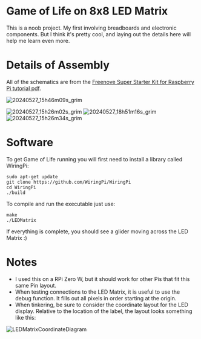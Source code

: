 # Game of Life on 8x8 LED Matrix
This is a noob project. My first involving breadboards and electronic components.
But I think it's pretty cool, and laying out the details here will help me learn even more.

# Details of Assembly
All of the schematics are from the [Freenove Super Starter Kit for Raspberry Pi tutorial pdf](https://github.com/Freenove/Freenove_Super_Starter_Kit_for_Raspberry_Pi).

![20240527_15h46m09s_grim](https://github.com/ThailanSwaity/LEDMatrix_lib/assets/44379381/1faf0cd7-2775-4efa-b059-5f5d403a5c20)

![20240527_15h26m02s_grim](https://github.com/ThailanSwaity/LEDMatrix_lib/assets/44379381/cedb8cf2-8295-43e8-8653-04cf00acf7ed)
![20240527_18h51m16s_grim](https://github.com/ThailanSwaity/LEDMatrix_lib/assets/44379381/f94c32fe-a3db-4d1d-8389-f29f19d024d1)
![20240527_15h26m34s_grim](https://github.com/ThailanSwaity/LEDMatrix_lib/assets/44379381/64c8b244-d7a3-491c-9e4e-fd288d487598)

# Software
To get Game of Life running you will first need to install a library called WiringPi:
```
sudo apt-get update
git clone https://github.com/WiringPi/WiringPi
cd WiringPi
./build
```
To compile and run the executable just use:
```
make
./LEDMatrix
```
If everything is complete, you should see a glider moving across the LED Matrix :)

# Notes
- I used this on a RPi Zero W, but it should work for other Pis that fit this same Pin layout.
- When testing connections to the LED Matrix, it is useful to use the debug function. It fills out all pixels in order starting at the origin.
- When tinkering, be sure to consider the coordinate layout for the LED display. Relative to the location of the label, the layout looks something like this:

![LEDMatrixCoordinateDiagram](https://github.com/ThailanSwaity/LEDMatrix_lib/assets/44379381/0cc9b4ff-1a87-459f-9b30-713f8785f63b)

